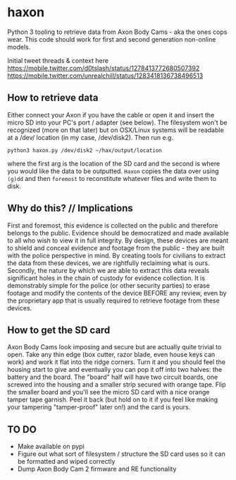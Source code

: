 # haxon
Python 3 tooling to retrieve data from Axon Body Cams - aka the ones cops wear. This code should work for first and second generation non-online models.

Initial tweet threads & context here https://mobile.twitter.com/d0tslash/status/1278413772680507392 https://mobile.twitter.com/unrealchill/status/1283418136738496513

##  How to retrieve data

Either connect your Axon if you have the cable or open it and insert the micro SD into your PC's port / adapter (see below). The filesystem won't be recognized (more on that later) but on OSX/Linux systems will be readable at a /dev/ location (in my case, /dev/disk2). Then run e.g.

`python3 haxon.py /dev/disk2 ~/hax/output/location`

where the first arg is the location of the SD card and the second is where you would like the data to be outputted. `Haxon` copies the data over using `(g)dd` and then `foremost` to reconstitute whatever files and write them to disk. 


## Why do this? // Implications
First and foremost, this evidence is collected on the public and therefore belongs to the public. Evidence should be democratized and made available to all who wish to view it in full integrity. By design, these devices are meant to shield and conceal evidence and footage from the public - they are built with the police perspective in mind. By creating tools for civilians to extract the data from these devices, we are rightfully reclaiming what is ours. Secondly, the nature by which we are able to extract this data reveals significant holes in the chain of custody for evidence collection. It is demonstrably simple for the police (or other security parties) to erase footage and modify the contents of the device BEFORE any review, even by the proprietary app that is usually required to retrieve footage from these devices. 

## How to get the SD card

Axon Body Cams look imposing and secure but are actually quite trivial to open. Take any thin edge (box cutter, razor blade, even house keys can work) and work it flat into the ridge corners. Turn it and you should feel the housing start to give and eventually you can pop it off into two halves: the battery and the board. The "board" half will have two circuit boards, one screwed into the housing and a smaller strip secured with orange tape. Flip the smaller board and you'll see the micro SD card with a nice orange tamper tape garnish. Peel it back (but hold on to it if you feel like making your tampering "tamper-proof" later on!) and the card is yours.

## TO DO
* Make available on pypi 
* Figure out what sort of filesystem / structure the SD card uses so it can be formatted and wiped correctly
* Dump Axon Body Cam 2 firmware and RE functionality 

